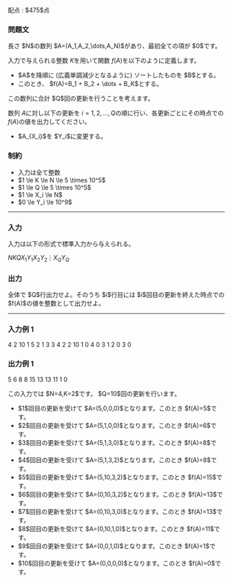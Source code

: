 
<div>

<span>

<span>

<p>
配点 : $475$点
</p>

<div>

<section>

### **問題文**

<p>
長さ $N$の数列 $A=(A_1,A_2,\dots,A_N)$があり、最初全ての項が $0$です。

入力で与えられる整数 $K$を用いて関数 $f(A)$を以下のように定義します。
</p>

<ul>

<li>
$A$を降順に (広義単調減少となるように) ソートしたものを $B$とする。
</li>

<li>
このとき、 $f(A)=B_1 + B_2 + \dots + B_K$とする。
</li>

</ul>

<p>
この数列に合計 $Q$回の更新を行うことを考えます。

数列 $A$に対し以下の更新を $i=1,2,\dots,Q$の順に行い、各更新ごとにその時点での $f(A)$の値を出力してください。  
</p>

<ul>

<li>
$A_{X_i}$を $Y_i$に変更する。
</li>

</ul>

</section>

</div>

<div>

<section>

### **制約**

<ul>

<li>
入力は全て整数
</li>

<li>
$1 \le K \le N \le 5 \times 10^5$
</li>

<li>
$1 \le Q \le 5 \times 10^5$
</li>

<li>
$1 \le X_i \le N$
</li>

<li>
$0 \le Y_i \le 10^9$
</li>

</ul>

</section>

</div>

---

<div>

<div>

<section>

### **入力**

<p>
入力は以下の形式で標準入力から与えられる。
</p>

<div>

$N$$K$$Q$$X_1$$Y_1$$X_2$$Y_2$$\vdots$$X_Q$$Y_Q$
</div>

</section>

</div>

<div>

<section>

### **出力**

<p>
全体で $Q$行出力せよ。そのうち $i$行目には $i$回目の更新を終えた時点での $f(A)$の値を整数として出力せよ。
</p>

</section>

</div>

</div>

---

<div>

<section>

### **入力例 1**

<div>

4 2 10
1 5
2 1
3 3
4 2
2 10
1 0
4 0
3 1
2 0
3 0

</div>

</section>

</div>

<div>

<section>

### **出力例 1**

<div>

5
6
8
8
15
13
13
11
1
0

</div>

<p>
この入力では $N=4,K=2$です。 $Q=10$回の更新を行います。
</p>

<ul>

<li>
$1$回目の更新を受けて $A=(5,0,0,0)$となります。このとき $f(A)=5$です。
</li>

<li>
$2$回目の更新を受けて $A=(5,1,0,0)$となります。このとき $f(A)=6$です。
</li>

<li>
$3$回目の更新を受けて $A=(5,1,3,0)$となります。このとき $f(A)=8$です。
</li>

<li>
$4$回目の更新を受けて $A=(5,1,3,2)$となります。このとき $f(A)=8$です。
</li>

<li>
$5$回目の更新を受けて $A=(5,10,3,2)$となります。このとき $f(A)=15$です。
</li>

<li>
$6$回目の更新を受けて $A=(0,10,3,2)$となります。このとき $f(A)=13$です。
</li>

<li>
$7$回目の更新を受けて $A=(0,10,3,0)$となります。このとき $f(A)=13$です。
</li>

<li>
$8$回目の更新を受けて $A=(0,10,1,0)$となります。このとき $f(A)=11$です。
</li>

<li>
$9$回目の更新を受けて $A=(0,0,1,0)$となります。このとき $f(A)=1$です。
</li>

<li>
$10$回目の更新を受けて $A=(0,0,0,0)$となります。このとき $f(A)=0$です。
</li>

</ul>

</section>

</div>

</span>

</span>

</div>

